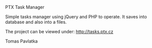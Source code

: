 PTX Task Manager

Simple tasks manager using jQuery and PHP to operate. It saves into database and also into a files.

The project can be viewed under: http://tasks.ptx.cz

Tomas Pavlatka
